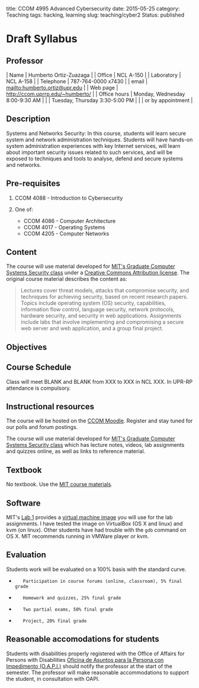 title: CCOM 4995 Advanced Cybersecurity
date: 2015-05-25
category: Teaching
tags: hacking, learning
slug: teaching/cyber2
Status: published

# Draft Syllabus

## Professor

| Name         | Humberto Ortiz-Zuazaga             |
| Office       | NCL A-150                          |
| Laboratory   | NCL A-158                          |
| Telephone    | 787-764-0000 x7430                 |
| email        | <mailto:humberto.ortiz@upr.edu>    |
| Web page     | <http://ccom.uprrp.edu/~humberto/> |
| Office hours | Monday, Wednesday 8:00-9:30 AM     |
|              | Tuesday, Thursday 3:30-5:00 PM     |
|              | or by appointment                  |

## Description

Systems and Networks Security: In this course, students will learn
secure system and network administration techniques. Students will
have hands-on system administration experiences with key Internet
services, will learn about important security issues related to such
services, and will be exposed to techniques and tools to analyse,
defend and secure systems and networks.

## Pre-requisites

1. CCOM 4088 - Introduction to Cybersecurity
2. One of:

	- CCOM 4086 - Computer Architecture
	- CCOM 4017 - Operating Systems
	- CCOM 4205 - Computer Networks
  
## Content

The course will use material developed for
[MIT's Graduate Computer Systems Security class](http://css.csail.mit.edu/6.858/2014/general.html)
under a
[Creative Commons Attribution license](http://creativecommons.org/licenses/by/3.0/us/). The
original course material describes the content as:

> Lectures cover threat models, attacks that compromise security, and
> techniques for achieving security, based on recent research
> papers. Topics include operating system (OS) security, capabilities,
> information flow control, language security, network protocols,
> hardware security, and security in web applications. Assignments
> include labs that involve implementing and compromising a secure web
> server and web application, and a group final project.

## Objectives



## Course Schedule

   Class will meet BLANK and BLANK from XXX to XXX  in NCL XXX. In
   UPR-RP attendance is compulsory.

## Instructional resources

The course will be hosted on the <a
href="http://moodle.ccom.uprrp.edu/">CCOM Moodle</a>. Register and
stay tuned for our polls and forum postings.

The course will use material developed for
[MIT's Graduate Computer Systems Security class](http://css.csail.mit.edu/6.858/2014/general.html)
which has lecture notes, videos, lab assignments and quizzes online,
as well as links to reference material.

## Textbook

No textbook. Use the
[MIT course materials](http://css.csail.mit.edu/6.858/2014/general.html).

## Software

MIT's [Lab 1](http://css.csail.mit.edu/6.858/2014/labs/lab1.html)
provides a
[virtual machine image](http://pdos.csail.mit.edu/~kolya/vm-6858.zip)
you will use for the lab assignments. I have tested the image on
VirtualBox (OS X and linux) and kvm (on linux). Other students have
had trouble with the `gdb` command on OS X. MIT recommends running in
VMWare player or kvm.

## Evaluation

Students work will be evaluated on a 100% basis with the standard curve.

 -        Participation in course forums (online, classroom), 5% final grade
 -        Homework and quizzes, 25% final grade
 -        Two partial exams, 50% final grade
 -        Project, 20% final grade


## Reasonable accomodations for students

Students with disabilities properly registered with the Office of
Affairs for Persons with Disabilities
<a href="http://estudiantes.uprrp.edu/impedimentos/impedimentos.php">Oficina de Asuntos para la Persona con Impedimento (O.A.P.I.)</a> should notify the professor at the
start of the semester. The professor will make reasonable
accommodations to support the student, in consultation with OAPI.
